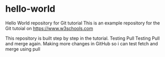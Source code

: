 # hello-world
Hello World repository for Git tutorial
This is an example repository for the Git tutoial on https://www.w3schools.com

This repository is built step by step in the tutorial.
Testing Pull
Testing Pull and merge again.
Making more changes in GitHub so i can test fetch and merge using pull